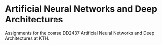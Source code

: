 # Artificial Neural Networks and Deep Architectures
Assignments for the course DD2437 Artificial Neural Networks and Deep Architectures at KTH.
